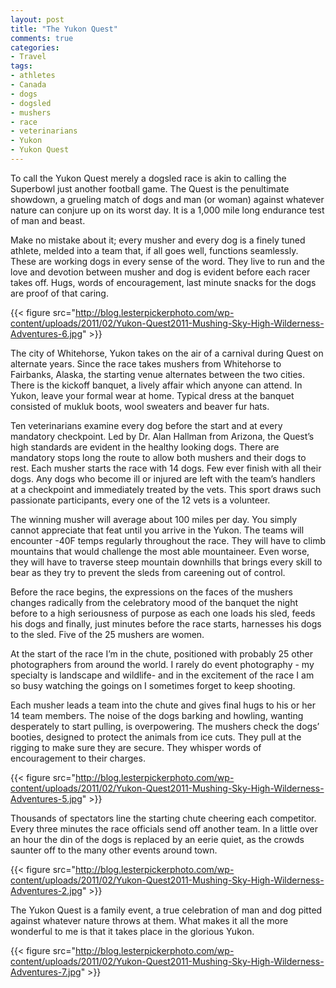 ```yaml
---
layout: post
title: "The Yukon Quest"
comments: true
categories:
- Travel
tags:
- athletes
- Canada
- dogs
- dogsled
- mushers
- race
- veterinarians
- Yukon
- Yukon Quest
---
```

To call the Yukon Quest merely a dogsled race is akin to calling the Superbowl just another football game. The Quest is the penultimate showdown, a grueling match of dogs and man (or woman) against whatever nature can conjure up on its worst day. It is a 1,000 mile long endurance test of man and beast.

Make no mistake about it; every musher and every dog is a finely tuned athlete, melded into a team that, if all goes well, functions seamlessly. These are working dogs in every sense of the word. They live to run and the love and devotion between musher and dog is evident before each racer takes off. Hugs, words of encouragement, last minute snacks for the dogs are proof of that caring.

{{< figure src="http://blog.lesterpickerphoto.com/wp-content/uploads/2011/02/Yukon-Quest2011-Mushing-Sky-High-Wilderness-Adventures-6.jpg" >}}

The city of Whitehorse, Yukon takes on the air of a carnival during Quest on alternate years. Since the race takes mushers from Whitehorse to Fairbanks, Alaska, the starting venue alternates between the two cities. There is the kickoff banquet, a lively affair which anyone can attend. In Yukon, leave your formal wear at home. Typical dress at the banquet consisted of mukluk boots, wool sweaters and beaver fur hats.

Ten veterinarians examine every dog before the start and at every mandatory checkpoint. Led by Dr. Alan Hallman from Arizona, the Quest’s high standards are evident in the healthy looking dogs. There are mandatory stops long the route to allow both mushers and their dogs to rest. Each musher starts the race with 14 dogs. Few ever finish with all their dogs. Any dogs who become ill or injured are left with the team’s handlers at a checkpoint and immediately treated by the vets. This sport draws such passionate participants, every one of the 12 vets is a volunteer.

The winning musher will average about 100 miles per day. You simply cannot appreciate that feat until you arrive in the Yukon. The teams will encounter -40F temps regularly throughout the race. They will have to climb mountains that would challenge the most able mountaineer. Even worse, they will have to traverse steep mountain downhills that brings every skill to bear as they try to prevent the sleds from careening out of control.

Before the race begins, the expressions on the faces of the mushers changes radically from the celebratory mood of the banquet the night before to a high seriousness of purpose as each one loads his sled, feeds his dogs and finally, just minutes before the race starts, harnesses his dogs to the sled. Five of the 25 mushers are women.

At the start of the race I’m in the chute, positioned with probably 25 other photographers from around the world. I rarely do event photography - my specialty is landscape and wildlife- and in the excitement of the race I am so busy watching the goings on I sometimes forget to keep shooting.

Each musher leads a team into the chute and gives final hugs to his or her 14 team members. The noise of the dogs barking and howling, wanting desperately to start pulling, is overpowering. The mushers check the dogs’ booties, designed to protect the animals from ice cuts. They pull at the rigging to make sure they are secure. They whisper words of encouragement to their charges.

{{< figure src="http://blog.lesterpickerphoto.com/wp-content/uploads/2011/02/Yukon-Quest2011-Mushing-Sky-High-Wilderness-Adventures-5.jpg" >}}

Thousands of spectators line the starting chute cheering each competitor. Every three minutes the race officials send off another team. In a little over an hour the din of the dogs is replaced by an eerie quiet, as the crowds saunter off to the many other events around town.

{{< figure src="http://blog.lesterpickerphoto.com/wp-content/uploads/2011/02/Yukon-Quest2011-Mushing-Sky-High-Wilderness-Adventures-2.jpg" >}}

The Yukon Quest is a family event, a true celebration of man and dog pitted against whatever nature throws at them. What makes it all the more wonderful to me is that it takes place in the glorious Yukon.

{{< figure src="http://blog.lesterpickerphoto.com/wp-content/uploads/2011/02/Yukon-Quest2011-Mushing-Sky-High-Wilderness-Adventures-7.jpg" >}}
